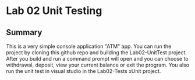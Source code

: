 ﻿# Lab 02 Unit Testing

## Summary 
This is a very simple console application "ATM" app. You can run the project by cloning this github repo and building the Lab02-UnitTest project. After you build and run a command prompt will open and you can choose to withdrawal, deposit, view your current balance or exit the program. You also run the unit test in visual studio in the Lab02-Tests xUnit project.




